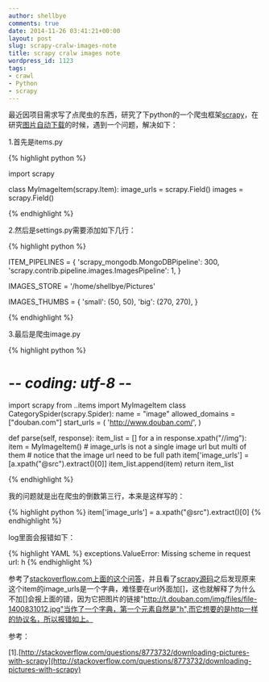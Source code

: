 ```yaml
---
author: shellbye
comments: true
date: 2014-11-26 03:41:21+00:00
layout: post
slug: scrapy-cralw-images-note
title: scrapy cralw images note
wordpress_id: 1123
tags:
- crawl
- Python
- scrapy
---
```


最近因项目需求写了点爬虫的东西，研究了下python的一个爬虫框架[scrapy](http://scrapy.org/)，在研究[图片自动](http://doc.scrapy.org/en/0.24/topics/images.html)[下载](http://doc.scrapy.org/en/0.24/topics/images.html)的时候，遇到一个问题，解决如下：

1.首先是items.py

{% highlight python %}

import scrapy

class MyImageItem(scrapy.Item):
    image_urls = scrapy.Field()
    images = scrapy.Field()

{% endhighlight %}

2.然后是settings.py需要添加如下几行：

{% highlight python %}

ITEM_PIPELINES = {
    'scrapy_mongodb.MongoDBPipeline': 300,
    'scrapy.contrib.pipeline.images.ImagesPipeline': 1,
}

IMAGES_STORE = '/home/shellbye/Pictures'

IMAGES_THUMBS = {
    'small': (50, 50),
    'big': (270, 270),
}

{% endhighlight %}

3.最后是爬虫image.py

{% highlight python %}

# -*- coding: utf-8 -*-
import scrapy
from ..items import MyImageItem
class CategorySpider(scrapy.Spider):
name = "image"
allowed_domains = ["douban.com"]
start_urls = (
    'http://www.douban.com/',
)

def parse(self, response):
    item_list = []
    for a in response.xpath("//img"):
        item = MyImageItem()
        # image_urls is not a single image url but multi of them
        # notice that the image url need to be full path
        item['image_urls'] = [a.xpath("@src").extract()[0]]
        item_list.append(item)
    return item_list

{% endhighlight %}


我的问题就是出在爬虫的倒数第三行，本来是这样写的：

{% highlight python %}
item['image_urls'] = a.xpath("@src").extract()[0]
{% endhighlight %}


log里面会报错如下：

{% highlight YAML %}
exceptions.ValueError: Missing scheme in request url: h
{% endhighlight %}

参考了[stackoverflow.com上面的这个问答](http://stackoverflow.com/questions/8773732/downloading-pictures-with-scrapy)，并且看了[scrapy源码](https://github.com/scrapy/scrapy/blob/master/scrapy/contrib/pipeline/images.py#L109)之后发现原来这个item的image_urls是一个字典，难怪要在url外面加[]，这也就解释了为什么不加[]会报上面的错，因为它把图片的链接"http://t.douban.com/img/files/file-1400831012.jpg"当作了一个字典，第一个元素自然是"h",而它想要的是http一样的协议名，所以报错如上。


参考：

[1].[http://stackoverflow.com/questions/8773732/downloading-pictures-with-scrapy](http://stackoverflow.com/questions/8773732/downloading-pictures-with-scrapy)
